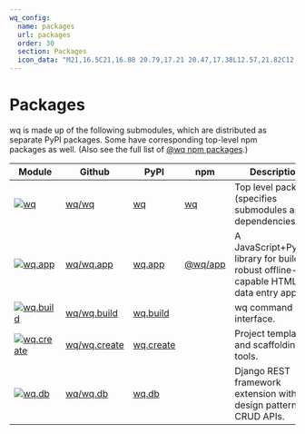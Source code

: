 ```yaml
---
wq_config:
  name: packages
  url: packages
  order: 30
  section: Packages
  icon_data: "M21,16.5C21,16.88 20.79,17.21 20.47,17.38L12.57,21.82C12.41,21.94 12.21,22 12,22C11.79,22 11.59,21.94 11.43,21.82L3.53,17.38C3.21,17.21 3,16.88 3,16.5V7.5C3,7.12 3.21,6.79 3.53,6.62L11.43,2.18C11.59,2.06 11.79,2 12,2C12.21,2 12.41,2.06 12.57,2.18L20.47,6.62C20.79,6.79 21,7.12 21,7.5V16.5M12,4.15L6.04,7.5L12,10.85L17.96,7.5L12,4.15M5,15.91L11,19.29V12.58L5,9.21V15.91M19,15.91V9.21L13,12.58V19.29L19,15.91Z"
---
```


# Packages

wq is made up of the following submodules, which are distributed as separate PyPI packages.  Some have corresponding top-level npm packages as well.  (Also see the full list of [@wq npm packages][@wq].)

 Module                     | Github               | PyPI              | npm              | Description
----------------------------|----------------------|-------------------|------------------|---------
[![wq][wq.svg]][wq/wq]      | [wq/wq][gh/wq]       | [wq][py/wq]       | [wq][npm/wq]     | Top level package (specifies submodules as dependencies)
[![wq.app][a.svg]][wq/a]    | [wq/wq.app][gh/a]    | [wq.app][py/a]    | [@wq/app][npm/a] | A JavaScript+Python library for building robust offline-capable HTML5 data entry apps.
[![wq.build][b.svg]][wq/b]  | [wq/wq.build][gh/b]  | [wq.build][py/b]  |                  | wq command line interface.
[![wq.create][c.svg]][wq/c] | [wq/wq.create][gh/c] | [wq.create][py/c] |                  | Project template and scaffolding tools.
[![wq.db][d.svg]][wq/d]     | [wq/wq.db][gh/d]     | [wq.db][py/d]     |                  | Django REST framework extension with design patterns for CRUD APIs.

[wq.svg]: https://wq.io/images/icons/wq.svg
[a.svg]: https://wq.io/images/icons/wq.app.svg
[b.svg]: https://wq.io/images/icons/wq.build.svg
[c.svg]: https://wq.io/images/icons/wq.create.svg
[d.svg]: https://wq.io/images/icons/wq.db.svg

[@wq]: ./@wq/index.md
[wq/wq]: ./wq.md
[wq/a]: ./wq.app/index.md
[wq/b]: ./wq.build/index.md
[wq/c]: ./wq.create/index.md
[wq/d]: ./wq.db/index.md

[gh/wq]: https://github.com/wq/wq
[gh/a]: https://github.com/wq/wq.app
[gh/b]: https://github.com/wq/wq.build
[gh/c]: https://github.com/wq/wq.create
[gh/d]: https://github.com/wq/wq.db

[py/wq]: https://pypi.org/project/wq
[py/a]: https://pypi.org/project/wq.app
[py/b]: https://pypi.org/project/wq.build
[py/c]: https://pypi.org/project/wq.create
[py/d]: https://pypi.org/project/wq.db

[npm/wq]: https://npmjs.com/package/wq
[npm/a]: https://npmjs.com/package/@wq/app
